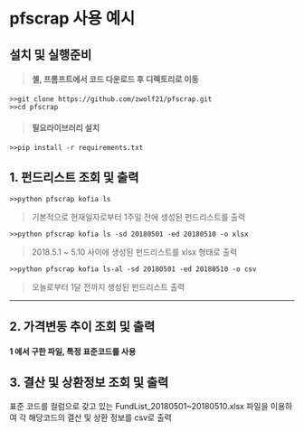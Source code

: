 # pfscrap 사용 예시

## 설치 및  실행준비
>#### 셸, 프롬프트에서 코드 다운로드 후 디렉토리로 이동
```shell
>>git clone https://github.com/zwolf21/pfscrap.git
>>cd pfscrap
```
>#### 필요라이브러리 설치
```shell
>>pip install -r requirements.txt
```

## 1. 펀드리스트 조회 및 출력
```shell
>>python pfscrap kofia ls
```
> 기본적으로 현재일자로부터 1주일 전에 생성된 펀드리스트를 출력
```shell
>>python pfscrap kofia ls -sd 20180501 -ed 20180510 -o xlsx
```
> 2018.5.1 ~ 5.10 사이에 생성된 펀드리스트를 xlsx 형태로 출력

```shell
>>python pfscrap kofia ls-al -sd 20180501 -ed 20180510 -o csv
```
> 오늘로부터 1달 전까지 생성된 펀드리스트 출력
***
## 2. 가격변동 추이 조회 및 출력
#### 1 에서 구한 파일, 특정 표준코드를 사용

## 3. 결산 및 상환정보 조회 및 출력
표준 코드를 컬럼으로 갖고 있는 FundList_20180501~20180510.xlsx 파일을 이용하여 각 해당코드의 결산 및 상환 정보를 csv로 출력
